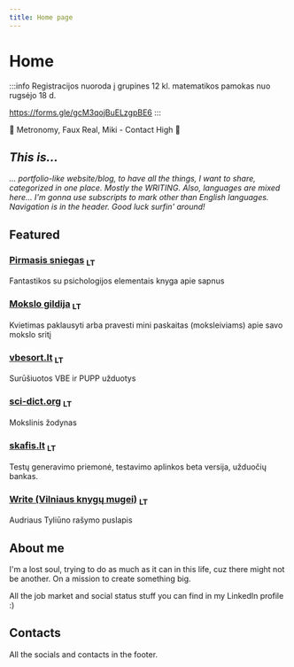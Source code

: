 ```yaml
---
title: Home page
---
```


# Home

:::info
Registracijos nuoroda į grupines 12 kl. matematikos pamokas nuo rugsėjo 18 d.

https://forms.gle/gcM3qojBuELzgpBE6
:::

🎵 Metronomy, Faux Real, Miki - Contact High 🎵

## _This is..._

_... portfolio-like website/blog, to have all the things, I want to share, categorized in one place. Mostly the WRITING. Also, languages are mixed here... I'm gonna use subscripts to mark other than English languages. Navigation is in the header. Good luck surfin' around!_

## Featured

### [Pirmasis sniegas] <sub>LT</sub>

Fantastikos su psichologijos elementais knyga apie sapnus

### [Mokslo gildija] <sub>LT</sub>

Kvietimas paklausyti arba pravesti mini paskaitas (moksleiviams) apie savo mokslo sritį

### [vbesort.lt] <sub>LT</sub>

Surūšiuotos VBE ir PUPP užduotys

### [sci-dict.org] <sub>LT</sub>

Mokslinis žodynas

### [skafis.lt] <sub>LT</sub>

Testų generavimo priemonė, testavimo aplinkos beta versija, užduočių bankas.

### [Write (Vilniaus knygų mugei)] <sub>LT</sub>

Audriaus Tyliūno rašymo puslapis

## About me

I'm a lost soul, trying to do as much as it can in this life, cuz there might not be another. On a mission to create something big.

All the job market and social status stuff you can find in my LinkedIn profile :)

## Contacts

All the socials and contacts in the footer.

[Pirmasis sniegas]: /docs/write/the-first-snow
[Mokslo gildija]: docs/teach/the-science-guild
[vbesort.lt]: https://www.vbesort.lt
[sci-dict.org]: https://www.sci-dict.org
[skafis.lt]: https://www.skafis.lt
[Write (Vilniaus knygų mugei)]: /docs/write
